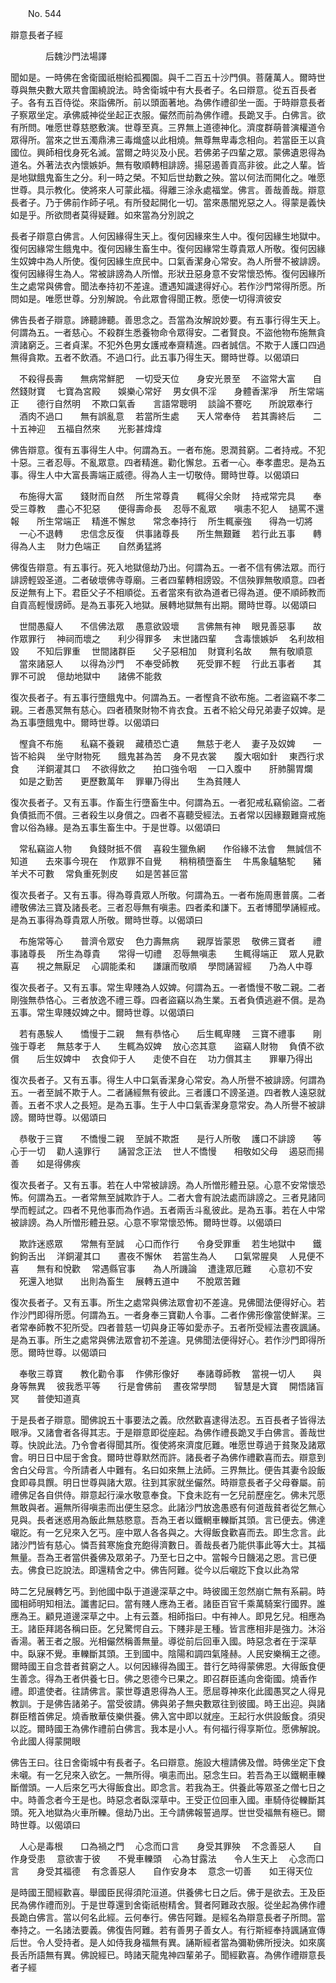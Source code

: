 ﻿　　No. 544

辯意長者子經

　　　　后魏沙門法場譯


聞如是。一時佛在舍衛國祇樹給孤獨園。與千二百五十沙門俱。菩薩萬人。爾時世尊與無央數大眾共會圍繞說法。時舍衛城中有大長者子。名曰辯意。從五百長者子。各有五百侍從。來詣佛所。前以頭面著地。為佛作禮卻坐一面。于時辯意長者子察眾坐定。承佛威神從坐起正衣服。儼然而前為佛作禮。長跪叉手。白佛言。欲有所問。唯愿世尊慈愍敷演。世尊至真。三界無上道德神化。濟度群萌普演權道令眾得所。當來之世五濁鼎沸三毒熾盛以此相燒。無尊無卑毒念相向。若當臣王以貪國位。興師相伐身死名滅。當爾之時災及小民。若佛弟子四輩之眾。蒙佛遺恩得為道名。外著法衣內懷嫉妒。無有敬順轉相誹謗。揚惡遏善貢高非彼。此之人輩。皆是地獄餓鬼畜生之分。利一時之榮。不知后世劫數之殃。當以何法而開化之。唯愿世尊。具示教化。使將來人可蒙此福。得離三涂永處福堂。佛言。善哉善哉。辯意長者子。乃于佛前作師子吼。有所發起開化一切。當來愚闇兇惡之人。得蒙是義快如是乎。所欲問者莫得疑難。如來當為分別說之

長者子辯意白佛言。人何因緣得生天上。復何因緣來生人中。復何因緣生地獄中。復何因緣常生餓鬼中。復何因緣生畜生中。復何因緣常生尊貴眾人所敬。復何因緣生奴婢中為人所使。復何因緣生庶民中。口氣香潔身心常安。為人所譽不被誹謗。復何因緣得生為人。常被誹謗為人所憎。形狀丑惡身意不安常懷恐怖。復何因緣所生之處常與佛會。聞法奉持初不差違。遭遇知識逮得好心。若作沙門常得所愿。所問如是。唯愿世尊。分別解說。令此眾會得聞正教。愿使一切得濟彼安

佛告長者子辯意。諦聽諦聽。善思念之。吾當為汝解說妙要。有五事行得生天上。何謂為五。一者慈心。不殺群生悉養物命令眾得安。二者賢良。不盜他物布施無貪濟諸窮乏。三者貞潔。不犯外色男女護戒奉齋精進。四者誠信。不欺于人護口四過無得貪欺。五者不飲酒。不過口行。此五事乃得生天。爾時世尊。以偈頌曰

　不殺得長壽　　無病常鮮肥
　一切受天位　　身安光景至
　不盜常大富　　自然錢財寶
　七寶為宮殿　　娛樂心常好
　男女俱不淫　　身體香潔凈
　所生常端正　　德行自然明
　不欺口氣香　　言語常聰明
　談論不謇吃　　所說眾奉行
　酒肉不過口　　無有誤亂意
　若當所生處　　天人常奉侍
　若其壽終后　　二十五神迎
　五福自然來　　光影甚煒煒　

佛告辯意。復有五事得生人中。何謂為五。一者布施。恩潤貧窮。二者持戒。不犯十惡。三者忍辱。不亂眾意。四者精進。勸化懈怠。五者一心。奉孝盡忠。是為五事。得生人中大富長壽端正威德。得為人主一切敬侍。爾時世尊。以偈頌曰

　布施得大富　　錢財而自然
　所生常尊貴　　輒得父余財
　持戒常完具　　奉受三尊教
　盡心不犯惡　　便得壽命長
　忍辱不亂眾　　嗔恚不犯人
　撾罵不還報　　所生常端正
　精進不懈怠　　常念奉持行
　所生輒豪強　　得為一切將
　一心不退轉　　忠信念反復
　供事諸尊長　　所生無艱難
　若行此五事　　轉得為人主
　財力色端正　　自然勇猛將　

佛復告辯意。有五事行。死入地獄億劫乃出。何謂為五。一者不信有佛法眾。而行誹謗輕毀圣道。二者破壞佛寺尊廟。三者四輩轉相謗毀。不信殃罪無敬順意。四者反逆無有上下。君臣父子不相順從。五者當來有欲為道者已得為道。便不順師教而自貢高輕慢謗師。是為五事死入地獄。展轉地獄無有出期。爾時世尊。以偈頌曰

　世間愚癡人　　不信佛法眾
　愚意欲毀壞　　言佛無有神
　眼見善惡事　　故作眾罪行
　神祠而壞之　　利少得罪多
　末世諸四輩　　含毒懷嫉妒
　名利故相毀　　不知后罪重
　世間諸群臣　　父子惡相加
　財寶利名故　　無有敬順意
　當來諸惡人　　以得為沙門
　不奉受師教　　死受罪不輕
　行此五事者　　其罪不可說
　億劫地獄中　　諸佛不能救　

復次長者子。有五事行墮餓鬼中。何謂為五。一者慳貪不欲布施。二者盜竊不孝二親。三者愚冥無有慈心。四者積聚財物不肯衣食。五者不給父母兄弟妻子奴婢。是為五事墮餓鬼中。爾時世尊。以偈頌曰

　慳貪不布施　　私竊不養親
　藏積恐亡遺　　無慈于老人
　妻子及奴婢　　一皆不給與
　坐守財物死　　餓鬼甚為苦
　身不見衣裳　　腹大咽如針
　東西行求食　　洋銅灌其口
　不欲得飲之　　拍口強令咽
　一口入腹中　　肝肺腸胃爛
　如是之勤苦　　更歷數萬年
　罪畢乃得出　　生為貧賤人　

復次長者子。又有五事。作畜生行墮畜生中。何謂為五。一者犯戒私竊偷盜。二者負債抵而不償。三者殺生以身償之。四者不喜聽受經法。五者常以因緣艱難齋戒施會以俗為緣。是為五事生畜生中。于是世尊。以偈頌曰

　常私竊盜人物　　負錢財抵不償
　喜殺生獵魚網　　作俗緣不法會
　無誠信不知道　　去來事今現在
　作眾罪不自覺　　稍稍積墮畜生
　牛馬象驢駱駝　　豬羊犬不可數
　常負重死剝皮　　如是苦甚叵當　

復次長者子。又有五事。得為尊貴眾人所敬。何謂為五。一者布施周惠普廣。二者禮敬佛法三寶及諸長老。三者忍辱無有嗔恚。四者柔和謙下。五者博聞學誦經戒。是為五事得為尊貴眾人所敬。爾時世尊。以偈頌曰

　布施常等心　　普濟令眾安
　色力壽無病　　親厚皆蒙恩
　敬佛三寶者　　禮事諸尊長
　所生為尊貴　　常得一切禮
　忍辱無嗔恚　　生輒得端正
　眾人見歡喜　　視之無厭足
　心調能柔和　　謙讓而敬順
　學問誦習經　　乃為人中尊　

復次長者子。又有五事。常生卑賤為人奴婢。何謂為五。一者憍慢不敬二親。二者剛強無恭恪心。三者放逸不禮三尊。四者盜竊以為生業。五者負債逃避不償。是為五事。常生卑賤奴婢之中。爾時世尊。以偈頌曰

　若有愚騃人　　憍慢于二親
　無有恭恪心　　后生輒卑賤
　三寶不禮事　　剛強于尊老
　無慈孝于人　　生輒為奴婢
　放心恣其意　　盜竊人財物
　負債不欲償　　后生奴婢中
　衣食仰于人　　走使不自在
　功力償其主　　罪畢乃得出　

復次長者子。又有五事。得生人中口氣香潔身心常安。為人所譽不被誹謗。何謂為五。一者至誠不欺于人。二者誦經無有彼此。三者護口不謗圣道。四者教人遠惡就善。五者不求人之長短。是為五事。生于人中口氣香潔身意常安。為人所譽不被誹謗。爾時世尊。以偈頌曰

　恭敬于三寶　　不憍慢二親
　至誠不欺誑　　是行人所敬
　護口不誹謗　　等心于一切
　勸人遠罪行　　誦習念正法
　世人不憍慢　　相敬如父母
　遏惡而揚善　　如是得佛疾　

復次長者子。又有五事。若在人中常被誹謗。為人所憎形體丑惡。心意不安常懷恐怖。何謂為五。一者常無至誠欺詐于人。二者大會有說法處而誹謗之。三者見諸同學而輕試之。四者不見他事而為作過。五者兩舌斗亂彼此。是為五事。若在人中常被誹謗。為人所憎形體丑惡。心意不寧常懷恐怖。爾時世尊。以偈頌曰

　欺詐迷惑眾　　常無有至誠
　心口而作行　　令身受罪重
　若生地獄中　　鐵鉤鉤舌出
　洋銅灌其口　　晝夜不懈休
　若當生為人　　口氣常腥臭
　人見便不喜　　無有和悅歡
　常遇縣官事　　為人所譏論
　遭逢眾厄難　　心意初不安
　死還入地獄　　出則為畜生
　展轉五道中　　不脫眾苦難　

復次長者子。又有五事。所生之處常與佛法眾會初不差違。見佛聞法便得好心。若作沙門即得所愿。何謂為五。一者身奉三寶勸人令事。二者作佛形像當使鮮潔。三者常奉師教不犯所受。四者普慈一切與身正等如愛赤子。五者所受經法晝夜諷誦。是為五事。所生之處常與佛法眾會初不差違。見佛聞法便得好心。若作沙門即得所愿。爾時世尊。以偈頌曰

　奉敬三尊寶　　教化勸令事
　作佛形像好　　奉諸尊師教
　當視一切人　　與身等無異
　彼我悉平等　　行是會佛前
　晝夜常學問　　智慧是大寶
　開悟諸盲冥　　普使知道真　

于是長者子辯意。聞佛說五十事要法之義。欣然歡喜逮得法忍。五百長者子皆得法眼凈。又諸會者各得其志。于是辯意即從座起。為佛作禮長跪叉手白佛言。善哉世尊。快說此法。乃令會者得聞其所。復使將來濟度厄難。唯愿世尊過于貧聚及諸眾會。明日日中屈于舍食。爾時世尊默然而許。諸長者子為佛作禮歡喜而去。辯意到舍白父母言。今所請者人中難有。名曰如來無上法師。三界無比。便告其妻令設飯食即尋具饌。明日世尊與諸大眾。往到其家就坐儼然。時辯意長者子父母眷屬。前禮佛足各自供侍。辯意起行澡水敬意奉食。下食未訖有一乞兒前歷座乞。佛未咒愿無敢與者。遍無所得嗔恚而出便生惡念。此諸沙門放逸愚惑有何道哉貧者從乞無心見與。長者迷惑用為飯此無慈愍意。吾為王者以鐵輞車轢斷其頭。言已便去。佛達嚫訖。有一乞兒來入乞丐。座中眾人各各與之。大得飯食歡喜而去。即生念言。此諸沙門皆有慈心。憐吾貧寒施食充飽得濟數日。善哉長者乃能供事此等大士。其福無量。吾為王者當供養佛及眾弟子。乃至七日之中。當報今日饑渴之恩。言已便去。佛食已訖說法。即還精舍之中。佛告阿難。從今以后嚫訖下食以此為常

時二乞兒展轉乞丐。到他國中臥于道邊深草之中。時彼國王忽然崩亡無有系嗣。時國相師明知相法。讖書記曰。當有賤人應為王者。諸臣百官千乘萬騎案行國界。誰應為王。顧見道邊深草之中。上有云蓋。相師指曰。中有神人。即見乞兒。相應為王。諸臣拜謁各稱曰臣。乞兒驚愕自云。下賤非是王種。皆言應相非是強力。沐浴香湯。著王者之服。光相儼然稱善無量。導從前后回車入國。時惡念者在于深草中。臥寐不覺。車轢斷其頭。王到國中。陰陽和調四氣隆赫。人民安樂稱王之德。爾時國王自念昔者貧窮之人。以何因緣得為國王。昔行乞時得蒙佛恩。大得飯食便生善念。得為王者供養七日。佛之恩德今已果之。即召群臣遙向舍衛國。燒香作禮。即遣使者。往請佛言。蒙世尊遺恩得為人王。愿屈尊神來化此國愚冥之人得見教訓。于是佛告諸弟子。當受彼請。佛與弟子無央數眾往到彼國。時王出迎。與諸群臣稽首佛足。燒香散華伎樂供養。佛入宮中即以就座。王起行水供設飯食。須臾以訖。爾時國王為佛作禮前白佛言。我本是小人。有何福行得享斯位。愿佛解說。令此國人得蒙開眼

佛告王曰。往日舍衛城中有長者子。名曰辯意。施設大檀請佛及僧。時佛坐定下食未嚫。有一乞兒來入欲乞。一無所得。嗔恚而出。惡念生曰。若吾為王以鐵輞車轢斷僧頭。一人后來乞丐大得飯食出。即念言。若我為王。供養此等眾圣之僧七日之中。時善念者今王是也。時惡念者臥深草中。王受正位回車入國。車騎侍從轢斷其頭。死入地獄為火車所轢。億劫乃出。王今請佛報誓過厚。世世受福無有極已。爾時世尊。以偈頌曰

　人心是毒根　　口為禍之門
　心念而口言　　身受其罪殃
　不念善惡人　　自作身受患
　意欲害于彼　　不覺車轢頭
　心為甘露法　　令人生天上
　心念而口言　　身受其福德
　有念善惡人　　自作安身本
　意念一切善　　如王得天位　

是時國王聞經歡喜。舉國臣民得須陀洹道。供養佛七日之后。佛于是欲去。王及臣民為佛作禮而別。于是世尊還到舍衛祇樹精舍。賢者阿難政衣服。從坐起為佛作禮長跪白佛言。當以何名此經。云何奉行。佛告阿難。是經名為辯意長者子所問。當奉持之。一名諸法要義。佛復告阿難。若有善男子善女人。有行斯經奉持諷誦宣傳后世。令人受持者。是人如侍我身福無有異。誦斯經者當為彌勒佛所授決。如來廣長舌所語無有異。佛說經已。時諸天龍鬼神四輩弟子。聞經歡喜。為佛作禮辯意長者子經
